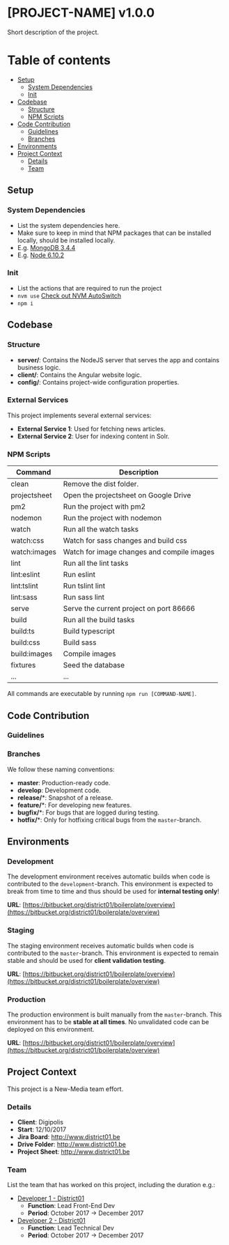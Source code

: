 # [PROJECT-NAME] v1.0.0 #
Short description of the project.


# Table of contents #

* [Setup](#setup)
    * [System Dependencies](#system-dependencies)
    * [Init](#init)
* [Codebase](#codebase)
    * [Structure](#structure)
    * [NPM Scripts](#npm-scripts)
* [Code Contribution](#code-contribution)
    * [Guidelines](#guidelines)
    * [Branches](#branches)
* [Environments](#environments)
* [Project Context](#project-context)
    * [Details](#details)
    * [Team](#team)



## Setup ##

### System Dependencies ###

* List the system dependencies here.
* Make sure to keep in mind that NPM packages that can be installed locally, should be installed locally.
* E.g. [MongoDB 3.4.4](https://www.mongodb.com/)
* E.g. [Node 6.10.2](https://nodejs.org/en/)

### Init ###
* List the actions that are required to run the project
* `nvm use` [Check out NVM AutoSwitch](https://github.com/lalitkapoor/nvm-auto-switch)
* `npm i`


## Codebase ##

### Structure ###
* **server/**: Contains the NodeJS server that serves the app and contains business logic.
* **client/**: Contains the Angular website logic.
* **config/**: Contains project-wide configuration properties.

### External Services ###
This project implements several external services:

* **External Service 1**: Used for fetching news articles.
* **External Service 2**: User for indexing content in Solr.


### NPM Scripts ###

| Command       | Description                                 |
| ------------- |-------------------------------------------- |
| clean         | Remove the dist folder.                     |
| projectsheet  | Open the projectsheet on Google Drive       |
| pm2           | Run the project with pm2                    |
| nodemon       | Run the project with nodemon                |
| watch         | Run all the watch tasks                     |
| watch:css     | Watch for sass changes and build css        |
| watch:images  | Watch for image changes and compile images  |
| lint          | Run all the lint tasks                      |
| lint:eslint   | Run eslint                                  |
| lint:tslint   | Run tslint lint                             |
| lint:sass     | Run sass lint                               |
| serve         | Serve the current project on port 86666     |
| build         | Run all the build tasks                     |
| build:ts      | Build typescript                            |
| build:css     | Build sass                                  |
| build:images  | Compile images                              |
| fixtures      | Seed the database                           |
| ...           | ...                                         |

All commands are executable by running `npm run [COMMAND-NAME]`.




## Code Contribution ##

### Guidelines ###


### Branches ###

We follow these naming conventions:

* **master**: Production-ready code.
* **develop**: Development code.
* **release/***: Snapshot of a release.
* **feature/***: For developing new features.
* **bugfix/***: For bugs that are logged during testing.
* **hotfix/***: Only for hotfixing critical bugs from the `master`-branch.




## Environments ##

### Development ###
The development environment receives automatic builds when code is contributed to the `development`-branch. This environment is expected to break from time to time and thus should be used for **internal testing only**!

**URL**: [https://bitbucket.org/district01/boilerplate/overview](https://bitbucket.org/district01/boilerplate/overview)

### Staging ###
The staging environment receives automatic builds when code is contributed to the `master`-branch. This environment is expected to remain stable and should be used for **client validation testing**.

**URL**: [https://bitbucket.org/district01/boilerplate/overview](https://bitbucket.org/district01/boilerplate/overview)

### Production ###
The production environment is built manually from the `master`-branch. This environment has to be **stable at all times**. No unvalidated code can be deployed on this environment.

**URL**: [https://bitbucket.org/district01/boilerplate/overview](https://bitbucket.org/district01/boilerplate/overview)



## Project Context ##
This project is a New-Media team effort.

### Details ###

* **Client**: Digipolis
* **Start**: 12/10/2017
* **Jira Board**: http://www.district01.be
* **Drive Folder**: http://www.district01.be
* **Project Sheet**: http://www.district01.be

### Team ###
List the team that has worked on this project, including the duration e.g.:

* [Developer 1 - District01](developer-1@district01.be)
    * **Function**: Lead Front-End Dev
    * **Period**: October 2017 -> December 2017
* [Developer 2 - District01](developer-2@district01.be)
    * **Function**: Lead Technical Dev
    * **Period**: October 2017 -> December 2017
